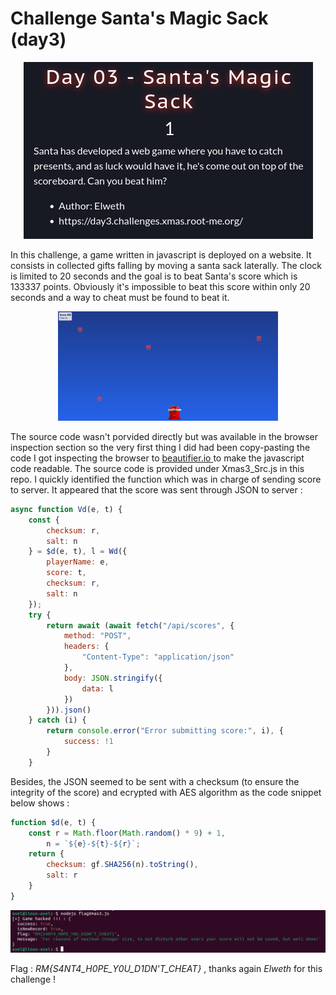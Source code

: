 # Challenge Santa's Magic Sack (day3)

<p align="center"><img src="Screenshots/S1.png" alt="Desc"></p>

In this challenge, a game written in javascript is deployed on a website. It consists in collected gifts falling by moving a santa sack laterally. The clock is limited to 20 seconds and the goal is to beat Santa's score which is 133337 points. Obviously it's impossible to beat this score within only 20 seconds and a way to cheat must be found to beat it. 

<p align="center"><img src="Screenshots/S4.png" alt="Desc" style="width:70%"></p>

The source code wasn't porvided directly but was available in the browser inspection section so the very first thing I did had been copy-pasting the code I got inspecting the browser to <a href="https://beautifier.io"> beautifier.io </a> to make the javascript code readable. The source code is provided under Xmas3_Src.js in this repo. I quickly identified the function which was in charge of sending score to server. It appeared that the score was sent through JSON to server :  

````javascript
async function Vd(e, t) {
    const {
        checksum: r,
        salt: n
    } = $d(e, t), l = Wd({
        playerName: e,
        score: t,
        checksum: r,
        salt: n
    });
    try {
        return await (await fetch("/api/scores", {
            method: "POST",
            headers: {
                "Content-Type": "application/json"
            },
            body: JSON.stringify({
                data: l
            })
        })).json()
    } catch (i) {
        return console.error("Error submitting score:", i), {
            success: !1
        }
    }
`````

Besides, the JSON seemed to be sent with a checksum (to ensure the integrity of the score) and ecrypted with AES algorithm as the code snippet below shows :

````javascript
function $d(e, t) {
    const r = Math.floor(Math.random() * 9) + 1,
        n = `${e}-${t}-${r}`;
    return {
        checksum: gf.SHA256(n).toString(),
        salt: r
    }
}
````

<p align="center"><img src="Screenshots/S2.png" alt="Desc"></p>

Flag : _RM{S4NT4_H0PE_Y0U_D1DN'T_CHEAT}_ , thanks again _Elweth_ for this challenge !
